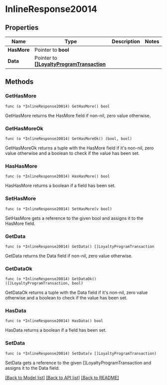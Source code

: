 # InlineResponse20014

## Properties

Name | Type | Description | Notes
------------ | ------------- | ------------- | -------------
**HasMore** | Pointer to **bool** |  | 
**Data** | Pointer to [**[]LoyaltyProgramTransaction**](LoyaltyProgramTransaction.md) |  | 

## Methods

### GetHasMore

`func (o *InlineResponse20014) GetHasMore() bool`

GetHasMore returns the HasMore field if non-nil, zero value otherwise.

### GetHasMoreOk

`func (o *InlineResponse20014) GetHasMoreOk() (bool, bool)`

GetHasMoreOk returns a tuple with the HasMore field if it's non-nil, zero value otherwise
and a boolean to check if the value has been set.

### HasHasMore

`func (o *InlineResponse20014) HasHasMore() bool`

HasHasMore returns a boolean if a field has been set.

### SetHasMore

`func (o *InlineResponse20014) SetHasMore(v bool)`

SetHasMore gets a reference to the given bool and assigns it to the HasMore field.

### GetData

`func (o *InlineResponse20014) GetData() []LoyaltyProgramTransaction`

GetData returns the Data field if non-nil, zero value otherwise.

### GetDataOk

`func (o *InlineResponse20014) GetDataOk() ([]LoyaltyProgramTransaction, bool)`

GetDataOk returns a tuple with the Data field if it's non-nil, zero value otherwise
and a boolean to check if the value has been set.

### HasData

`func (o *InlineResponse20014) HasData() bool`

HasData returns a boolean if a field has been set.

### SetData

`func (o *InlineResponse20014) SetData(v []LoyaltyProgramTransaction)`

SetData gets a reference to the given []LoyaltyProgramTransaction and assigns it to the Data field.


[[Back to Model list]](../README.md#documentation-for-models) [[Back to API list]](../README.md#documentation-for-api-endpoints) [[Back to README]](../README.md)


